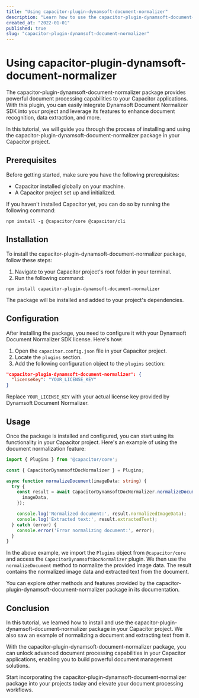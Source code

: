 ```yaml
---
title: "Using capacitor-plugin-dynamsoft-document-normalizer"
description: "Learn how to use the capacitor-plugin-dynamsoft-document-normalizer package to enhance your document processing capabilities in Capacitor."
created_at: "2022-01-01"
published: true
slug: "capacitor-plugin-dynamsoft-document-normalizer"
---
```


# Using capacitor-plugin-dynamsoft-document-normalizer

The capacitor-plugin-dynamsoft-document-normalizer package provides powerful document processing capabilities to your Capacitor applications. With this plugin, you can easily integrate Dynamsoft Document Normalizer SDK into your project and leverage its features to enhance document recognition, data extraction, and more.

In this tutorial, we will guide you through the process of installing and using the capacitor-plugin-dynamsoft-document-normalizer package in your Capacitor project.

## Prerequisites

Before getting started, make sure you have the following prerequisites:

- Capacitor installed globally on your machine.
- A Capacitor project set up and initialized.

If you haven't installed Capacitor yet, you can do so by running the following command:

```
npm install -g @capacitor/core @capacitor/cli
```

## Installation

To install the capacitor-plugin-dynamsoft-document-normalizer package, follow these steps:

1. Navigate to your Capacitor project's root folder in your terminal.
2. Run the following command:

```
npm install capacitor-plugin-dynamsoft-document-normalizer
```

The package will be installed and added to your project's dependencies.

## Configuration

After installing the package, you need to configure it with your Dynamsoft Document Normalizer SDK license. Here's how:

1. Open the `capacitor.config.json` file in your Capacitor project.
2. Locate the `plugins` section.
3. Add the following configuration object to the `plugins` section:

```json
"capacitor-plugin-dynamsoft-document-normalizer": {
  "licenseKey": "YOUR_LICENSE_KEY"
}
```

Replace `YOUR_LICENSE_KEY` with your actual license key provided by Dynamsoft Document Normalizer.

## Usage

Once the package is installed and configured, you can start using its functionality in your Capacitor project. Here's an example of using the document normalization feature:

```typescript
import { Plugins } from '@capacitor/core';

const { CapacitorDynamsoftDocNormalizer } = Plugins;

async function normalizeDocument(imageData: string) {
  try {
    const result = await CapacitorDynamsoftDocNormalizer.normalizeDocument({
      imageData,
    });

    console.log('Normalized document:', result.normalizedImageData);
    console.log('Extracted text:', result.extractedText);
  } catch (error) {
    console.error('Error normalizing document:', error);
  }
}
```

In the above example, we import the `Plugins` object from `@capacitor/core` and access the `CapacitorDynamsoftDocNormalizer` plugin. We then use the `normalizeDocument` method to normalize the provided image data. The result contains the normalized image data and extracted text from the document.

You can explore other methods and features provided by the capacitor-plugin-dynamsoft-document-normalizer package in its documentation.

## Conclusion

In this tutorial, we learned how to install and use the capacitor-plugin-dynamsoft-document-normalizer package in your Capacitor project. We also saw an example of normalizing a document and extracting text from it.

With the capacitor-plugin-dynamsoft-document-normalizer package, you can unlock advanced document processing capabilities in your Capacitor applications, enabling you to build powerful document management solutions.

Start incorporating the capacitor-plugin-dynamsoft-document-normalizer package into your projects today and elevate your document processing workflows.